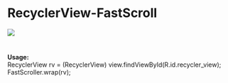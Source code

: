 # RecyclerView-FastScroll
![](https://github.com/StudentNSK/RecyclerView-FastScroll/blob/screenshot/screenshot/screen.gif)

#
###
**Usage:**<br/>
RecyclerView rv = (RecyclerView) view.findViewById(R.id.recycler_view);<br/>
FastScroller.wrap(rv);

